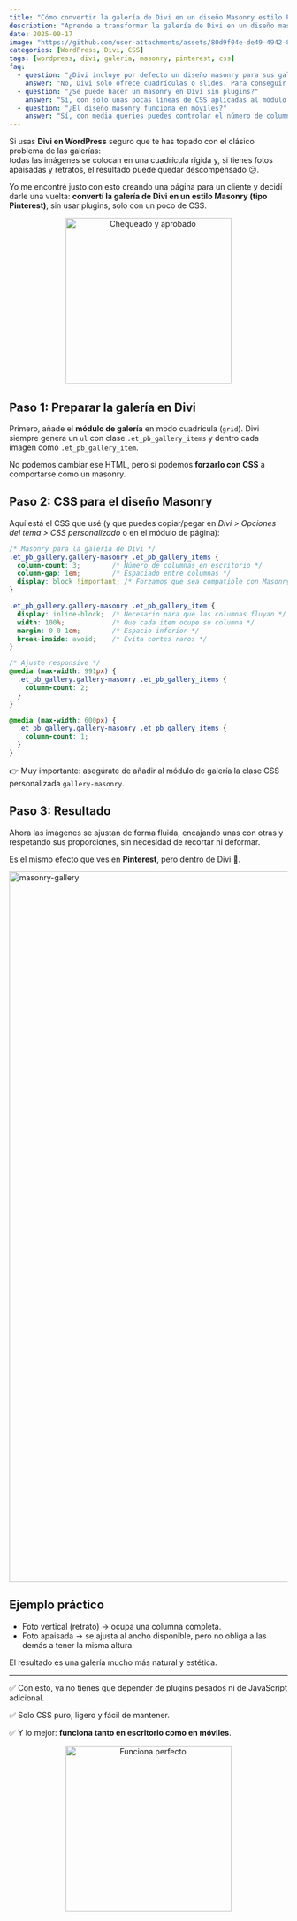 ```yaml
---
title: "Cómo convertir la galería de Divi en un diseño Masonry estilo Pinterest"
description: "Aprende a transformar la galería de Divi en un diseño masonry estilo Pinterest con solo un poco de CSS. Guía paso a paso, ejemplos prácticos y optimizado para SEO."
date: 2025-09-17
image: "https://github.com/user-attachments/assets/80d9f04e-de49-4942-8e1b-9c59b515f41a"
categories: [WordPress, Divi, CSS]
tags: [wordpress, divi, galería, masonry, pinterest, css]
faq:
  - question: "¿Divi incluye por defecto un diseño masonry para sus galerías?"
    answer: "No, Divi solo ofrece cuadrículas o slides. Para conseguir un diseño masonry es necesario añadir CSS personalizado."
  - question: "¿Se puede hacer un masonry en Divi sin plugins?"
    answer: "Sí, con solo unas pocas líneas de CSS aplicadas al módulo de galería puedes conseguirlo, sin necesidad de instalar plugins extra."
  - question: "¿El diseño masonry funciona en móviles?"
    answer: "Sí, con media queries puedes controlar el número de columnas y hacer que la galería se vea bien en cualquier dispositivo."
---
```


Si usas **Divi en WordPress** seguro que te has topado con el clásico problema de las galerías:  
todas las imágenes se colocan en una cuadrícula rígida y, si tienes fotos apaisadas y retratos, el resultado puede quedar descompensado 😕.  

Yo me encontré justo con esto creando una página para un cliente y decidí darle una vuelta: **convertí la galería de Divi en un estilo Masonry (tipo Pinterest)**, sin usar plugins, solo con un poco de CSS.  

<div style="text-align: center;">  
  <img src="https://media.giphy.com/media/mEVWOs5Kto9RErUBCi/giphy.gif" alt="Chequeado y aprobado" width="300" />  
</div>  

## Paso 1: Preparar la galería en Divi  
Primero, añade el **módulo de galería** en modo cuadrícula (`grid`). Divi siempre genera un `ul` con clase `.et_pb_gallery_items` y dentro cada imagen como `.et_pb_gallery_item`.  

No podemos cambiar ese HTML, pero sí podemos **forzarlo con CSS** a comportarse como un masonry.

## Paso 2: CSS para el diseño Masonry  

Aquí está el CSS que usé (y que puedes copiar/pegar en *Divi > Opciones del tema > CSS personalizado* o en el módulo de página):

```css
/* Masonry para la galería de Divi */
.et_pb_gallery.gallery-masonry .et_pb_gallery_items {
  column-count: 3;        /* Número de columnas en escritorio */
  column-gap: 1em;        /* Espaciado entre columnas */
  display: block !important; /* Forzamos que sea compatible con Masonry */
}

.et_pb_gallery.gallery-masonry .et_pb_gallery_item {
  display: inline-block;  /* Necesario para que las columnas fluyan */
  width: 100%;            /* Que cada item ocupe su columna */
  margin: 0 0 1em;        /* Espacio inferior */
  break-inside: avoid;    /* Evita cortes raros */
}

/* Ajuste responsive */
@media (max-width: 991px) {
  .et_pb_gallery.gallery-masonry .et_pb_gallery_items {
    column-count: 2;
  }
}

@media (max-width: 600px) {
  .et_pb_gallery.gallery-masonry .et_pb_gallery_items {
    column-count: 1;
  }
}
````

👉 Muy importante: asegúrate de añadir al módulo de galería la clase CSS personalizada `gallery-masonry`.

## Paso 3: Resultado

Ahora las imágenes se ajustan de forma fluida, encajando unas con otras y respetando sus proporciones, sin necesidad de recortar ni deformar.

Es el mismo efecto que ves en **Pinterest**, pero dentro de Divi 🎉.

<img width="1536" height="1283" alt="masonry-gallery" src="https://github.com/user-attachments/assets/976d8008-9f5d-4342-80c1-ee732ee7688f" />


## Ejemplo práctico

* Foto vertical (retrato) → ocupa una columna completa.
* Foto apaisada → se ajusta al ancho disponible, pero no obliga a las demás a tener la misma altura.

El resultado es una galería mucho más natural y estética.

---

✅ Con esto, ya no tienes que depender de plugins pesados ni de JavaScript adicional.

✅ Solo CSS puro, ligero y fácil de mantener.

✅ Y lo mejor: **funciona tanto en escritorio como en móviles**.

<div style="text-align: center;">  
  <img src="https://media.giphy.com/media/8UF0EXzsc0Ckg/giphy.gif" alt="Funciona perfecto" width="300" />  
</div>
